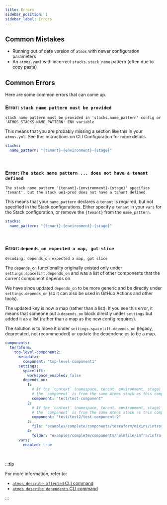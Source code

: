 ```yaml
---
title: Errors
sidebar_position: 1
sidebar_label: Errors
---
```


## Common Mistakes

* Running out of date version of `atmos` with newer configuration parameters
* An `atmos.yaml` with incorrect `stacks.stack_name` pattern (often due to copy pasta)

## Common Errors

Here are some common errors that can come up.

### Error: `stack name pattern must be provided`

```console
stack name pattern must be provided in 'stacks.name_pattern' config or 'ATMOS_STACKS_NAME_PATTERN' ENV variable
```

This means that you are probably missing a section like this in your `atmos.yml`. See the instructions on CLI Configuration for more details.

```yaml
stacks:
  name_pattern: "{tenant}-{environment}-{stage}"
```

<br/>

### Error: `The stack name pattern ... does not have a tenant defined`

```console
The stack name pattern '{tenant}-{environment}-{stage}' specifies 'tenant', but the stack ue1-prod does not have a tenant defined
```

This means that your `name_pattern` declares a `tenant` is required, but not specified in the Stack configurations. Either specify a `tenant` in
your `vars` for the Stack configuration, or remove the `{tenant}` from the `name_pattern`.

```yaml
stacks:
  name_pattern: "{tenant}-{environment}-{stage}"
```

<br/>

### Error: `depends_on expected a map, got slice`

```console
decoding: depends_on expected a map, got slice
```

The `depends_on` functionality originally existed only under `settings.spacelift.depends_on` and was a list of other components that the current
component depends on.

We have since updated `depends_on` to be more generic and be directly under `settings.depends_on` (so it can also be used in GitHub Actions and other
tools).

The updated key is now a map (rather than a list). If you see this error, it means that someone put a `depends_on`
block directly under `settings` but added it as a list (rather than a map as the new config requires).

The solution is to move it under `settings.spacelift.depends_on` (legacy, deprecated, not recommended) or update the dependencies to be a map.

```yaml
components:
  terraform:
    top-level-component2:
      metadata:
        component: "top-level-component1"
      settings:
        spacelift:
          workspace_enabled: false
        depends_on:
          1:
            # If the `context` (namespace, tenant, environment, stage) is not provided,
            # the `component` is from the same Atmos stack as this component
            component: "test/test-component"
          2:
            # If the `context` (namespace, tenant, environment, stage) is not provided,
            # the `component` is from the same Atmos stack as this component
            component: "test/test2/test-component-2"
          3:
            file: "examples/complete/components/terraform/mixins/introspection.mixin.tf"
          4:
            folder: "examples/complete/components/helmfile/infra/infra-server"
      vars:
        enabled: true
```

<br/>

:::tip

For more information, refer to:

- [`atmos describe affected` CLI command](/cli/commands/describe/affected)
- [`atmos describe dependents` CLI command](/cli/commands/describe/dependents)

:::
